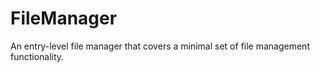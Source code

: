 # FileManager
 An entry-level file manager that covers a minimal set of file management functionality.
